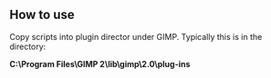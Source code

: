 ## How to use
Copy scripts into plugin director under GIMP. Typically this is in the directory:

**C:\Program Files\GIMP 2\lib\gimp\2.0\plug-ins**
